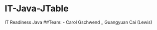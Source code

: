 # IT-Java-JTable
IT Readiness Java 
##Team: 
      - Carol Gschwend
      _ Guangyuan Cai (Lewis)
      
